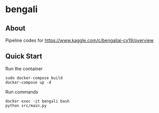 # bengali
## About
Pipeline codes for https://www.kaggle.com/c/bengaliai-cv19/overview

## Quick Start

Run the container

```
sudo docker-compose build
docker-compose up -d
```

Run commands

```
docker exec -it bengali bash
python src/main.py
```
